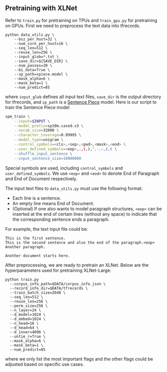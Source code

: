 ## Pretraining with XLNet

Refer to `train.py` for pretraining on TPUs and `train_gpu.py` for pretraining on GPUs. First we need to preprocess the text data into tfrecords.

```shell
python data_utils.py \
	--bsz_per_host=32 \
	--num_core_per_host=16 \
	--seq_len=512 \
	--reuse_len=256 \
	--input_glob=*.txt \
	--save_dir=${SAVE_DIR} \
	--num_passes=20 \
	--bi_data=True \
	--sp_path=spiece.model \
	--mask_alpha=6 \
	--mask_beta=1 \
	--num_predict=85
```

where `input_glob` defines all input text files, `save_dir` is the output directory for tfrecords, and `sp_path` is a [Sentence Piece](https://github.com/google/sentencepiece) model. Here is our script to train the Sentence Piece model

```bash
spm_train \
	--input=$INPUT \
	--model_prefix=sp10m.cased.v3 \
	--vocab_size=32000 \
	--character_coverage=0.99995 \
	--model_type=unigram \
	--control_symbols=<cls>,<sep>,<pad>,<mask>,<eod> \
	--user_defined_symbols=<eop>,.,(,),",-,–,£,€ \
	--shuffle_input_sentence \
	--input_sentence_size=10000000
```

Special symbols are used, including `control_symbols` and `user_defined_symbols`. We use `<eop>` and `<eod>` to denote End of Paragraph and End of Document respectively.

The input text files to `data_utils.py` must use the following format:
* Each line is a sentence.
* An empty line means End of Document.
* (Optional) If one also wants to model paragraph structures, `<eop>` can be inserted at the end of certain lines (without any space) to indicate that the corresponding sentence ends a paragraph.

For example, the text input file could be:
```
This is the first sentence.
This is the second sentence and also the end of the paragraph.<eop>
Another paragraph.

Another document starts here.
```

After preprocessing, we are ready to pretrain an XLNet. Below are the hyperparameters used for pretraining XLNet-Large:

```shell
python train.py
  --corpus_info_path=$DATA/corpus_info.json \
  --record_info_dir=$DATA/tfrecords \
  --train_batch_size=2048 \
  --seq_len=512 \
  --reuse_len=256 \
  --perm_size=256 \
  --n_layer=24 \
  --d_model=1024 \
  --d_embed=1024 \
  --n_head=16 \
  --d_head=64 \
  --d_inner=4096 \
  --untie_r=True \
  --mask_alpha=6 \
  --mask_beta=1 \
  --num_predict=85
```

where we only list the most important flags and the other flags could be adjusted based on specific use cases.
